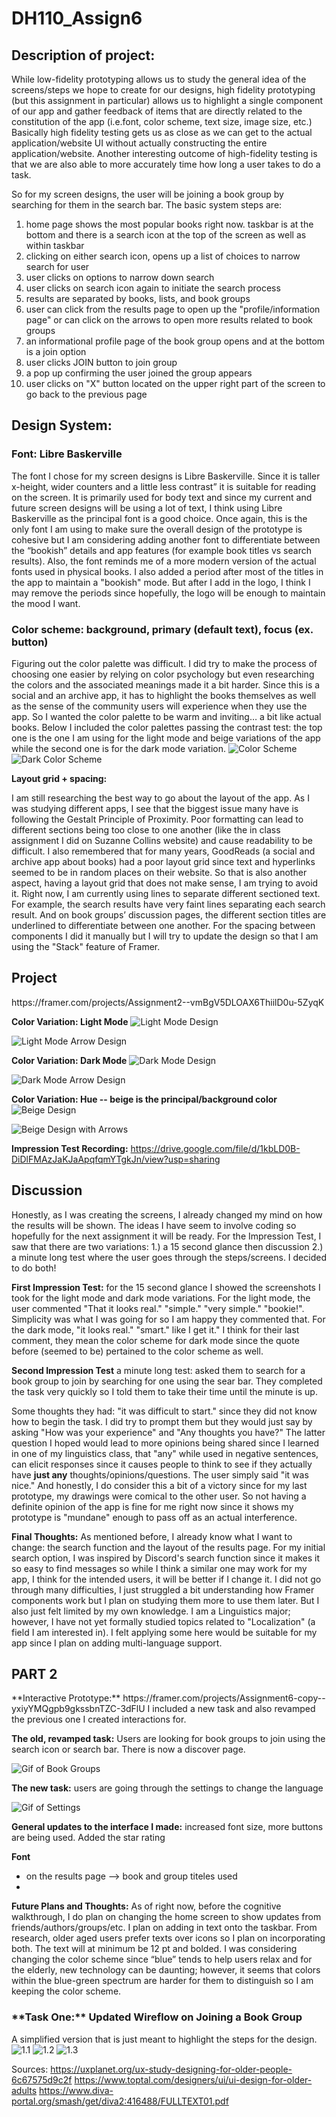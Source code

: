 # DH110_Assign6

<h2>Description of project: </h2>
<p>While low-fidelity prototyping allows us to study the general idea of the screens/steps we hope to create for our designs, high fidelity prototyping (but this assignment in particular) allows us to highlight a single component of our app and gather feedback of items that are directly related to the constitution of the app (i.e.font, color scheme, text size, image size, etc.) Basically high fidelity testing gets us as close as we can get to the actual application/website UI without actually constructing the entire application/website. Another interesting outcome of high-fidelity  testing is that we are also able to more accurately time how long a user takes to do a task.</p>
  
 So for my screen designs, the user will be joining a book group by searching for them in the search bar. The basic system steps are:
 <ol>
  <li> home page shows the most popular books right now. taskbar is at the bottom and there is a search icon at the top of the screen as well as within taskbar </li>
  <li> clicking on either search icon, opens up a list of choices to narrow search for user </li>
  <li> user clicks on options to narrow down search </li>
  <li> user clicks on search icon again to initiate the search process </li>
  <li> results are separated by books, lists, and book groups</li>
   <li> user can click from the results page to open up the "profile/information page" or can click on the arrows to open more results related to book groups</li>
   <li> an informational profile page of the book group opens and at the bottom is a join option</li>
   <li> user clicks JOIN button to join group</li>
 <li> a pop up confirming the user joined the group appears </li>
   <li> user clicks on "X" button located on the upper right part of the screen to go back to the previous page </li>
  </ol>


<h2>Design System:</h2>

<h3>Font: Libre Baskerville</h3>
<p>The font I chose for my screen designs is Libre Baskerville. Since it is taller x-height, wider counters and a little less contrast”  it is suitable for reading on the screen. It is primarily used for body text and since my current and future screen designs will be using a lot of text, I think using Libre Baskerville as the principal font is a good choice. Once again, this is the only font I am using to make sure the overall design of the prototype is cohesive but I am considering adding another font to differentiate between the “bookish” details and app features (for example book titles vs search results). Also, the font reminds me of a more modern version of the actual fonts used in physical books. I also added a period after most of the titles in the app to maintain a "bookish" mode. But after I add in the logo, I think I may remove the periods since hopefully, the logo will be enough to maintain the mood I want. </p>

<h3>Color scheme: background, primary (default text), focus (ex. button)</h3>
<p>Figuring out the color palette was difficult. I did try to make the process of choosing one easier by relying on color psychology but even researching the colors and the associated meanings made it a bit harder. Since this is a social and an archive app, it has to highlight the books themselves as well as the sense of the community users will experience when they use the app. So I wanted the color palette to be warm and inviting… a bit like actual books. Below I included the color palettes passing the contrast test: the top one is the one I am using for the light mode and beige variations of the app while the second one is for the dark mode variation.
  
 <img src="https://user-images.githubusercontent.com/82078120/118075033-17a93a00-b364-11eb-82cb-c006177ca841.png" alt="Color Scheme">
 
  <img src="https://user-images.githubusercontent.com/82078120/118076667-7f14b900-b367-11eb-800d-904cb0ea71d7.png" alt="Dark Color Scheme">

**Layout grid + spacing:**
<p>I am still researching the best way to go about the layout of the app. As I was studying different apps, I see that the biggest issue many have is following the Gestalt Principle of Proximity. Poor formatting can lead to different sections being too close to one another (like the in class assignment I did on Suzanne Collins website) and cause readability to be difficult. I also remembered that for many years, GoodReads (a social and archive app about books) had a poor layout grid since text and hyperlinks seemed to be in random places on their website. So that is also another aspect, having a layout grid that does not make sense, I am trying to avoid it. Right now, I am currently using lines to separate different sectioned text. For example, the search results have very faint lines separating each search result. And on book groups’ discussion pages, the different section titles are underlined to differentiate between one another. For the spacing between components I did it manually but I will try to update the design so that I am using the "Stack" feature of Framer. </p>

<h2>Project</h2>
https://framer.com/projects/Assignment2--vmBgV5DLOAX6ThiilD0u-5ZyqK

**Color Variation: Light Mode** 
<img src="https://user-images.githubusercontent.com/82078120/118077226-88eaec00-b368-11eb-8235-38b80e0b3e6e.png" alt="Light Mode Design">

<img src="https://user-images.githubusercontent.com/82078120/118077220-87b9bf00-b368-11eb-971f-01df1a16e57b.png" alt="Light Mode Arrow Design">

**Color Variation: Dark Mode**
<img src="https://user-images.githubusercontent.com/82078120/118076670-7fad4f80-b367-11eb-8f11-532e197dd892.png" alt="Dark Mode Design">

<img src="https://user-images.githubusercontent.com/82078120/118076671-80de7c80-b367-11eb-9b9d-85dbeabbd246.png" alt="Dark Mode Arrow Design">

**Color Variation: Hue -- beige is the principal/background color**
<img src="https://user-images.githubusercontent.com/82078120/118075081-2abc0a00-b364-11eb-82df-4323d7872a71.png" alt="Beige Design">


<img src="https://user-images.githubusercontent.com/82078120/118075342-af0e8d00-b364-11eb-9802-cb5c33bfa7fe.png" alt="Beige Design with Arrows">

**Impression Test Recording:** https://drive.google.com/file/d/1kbLD0B-DiDlFMAzJaKJaApqfqmYTgkJn/view?usp=sharing

<h2>Discussion</h2>
<p> Honestly, as I was creating the screens, I already changed my mind on how the results will be shown. The ideas I have seem to involve coding so hopefully for the next assignment it will be ready. For the Impression Test, I saw that there are two variations: 1.) a 15 second glance then discussion 2.) a minute long test where the user goes through the steps/screens. I decided to do both! 

**First Impression Test:** for the 15 second glance I showed the screenshots I took for the light mode and dark mode variations. For the light mode, the user commented "That it looks real." "simple." "very simple." "bookie!". Simplicity was what I was going for so I am happy they commented that. 
For the dark mode, "it looks real." "smart." like I get it." I think for their last comment, they mean the color scheme for dark mode since the quote before (seemed to be) pertained to the color scheme as well.

**Second Impression Test**
a minute long test: asked them to search for a book group to join by searching for one using the sear bar. They completed the task very quickly so I told them to take their time until the minute is up. 

Some thoughts they had: "it was difficult to start." since they did not know how to begin the task. I did try to prompt them but they would just say by asking "How was your experience" and "Any thoughts you have?" The latter question I hoped would lead to more opinions being shared since I learned in one of my linguistics class, that "any" while used in negative sentences, can elicit responses since it causes people to think to see if they actually have **just any** thoughts/opinions/questions. The user simply said "it was nice." And honestly, I do consider this a bit of a victory since for my last prototype, my drawings were comical to the other user. So not having a definite opinion of the app is fine for me right now since it shows my prototype is "mundane" enough to pass off as an actual interference. 

**Final Thoughts:** As mentioned before, I already know what I want to change: the search function and the layout of the results page. For my initial search option, I was inspired by Discord's search function since it makes it so easy to find messages so while I think a similar one may work for my app, I think for the intended users, it will be better if I change it. I did not go through many difficulties, I just struggled a bit understanding how Framer components work but I plan on studying them more to use them later. But I also just felt limited by my own knowledge. I am a Linguistics major; however, I have not yet formally studied topics related to "Localization" (a field I am interested in). I felt applying some here would be suitable for my app since I plan on adding multi-language support.


<h2> PART 2 </h2>
**Interactive Prototype:** https://framer.com/projects/Assignment6-copy--yxiyYMQgpb9gkssbnTZC-3dFlU
I included a new task and also revamped the previous one I created interactions for.

**The old, revamped task:** Users are looking for book groups to join using the search icon or search bar. There is now a discover page.

<img src="https://user-images.githubusercontent.com/82078120/118890695-fc828100-b8b3-11eb-95d8-932df33898ec.gif" alt="Gif of Book Groups">

**The new task:** users are going through the settings to change the language

<img src="https://user-images.githubusercontent.com/82078120/118892081-343df880-b8b5-11eb-84aa-2c23c1abc5cf.gif" alt="Gif of Settings">

**General updates to the interface I made:** increased font size, more buttons are being used. Added the star rating

**Font**
- on the results page --> book and group titeles used 
- 

**Future Plans and Thoughts:** As of right now, before the cognitive walkthrough, I do plan on changing the home screen to show updates from friends/authors/groups/etc. I plan on adding in text onto the taskbar. From research, older aged users prefer texts over icons so I plan on incorporating both. The text will at minimum be 12 pt and bolded. I was considering changing the color scheme since “blue” tends to help users relax and for the elderly, new technology can be daunting; however, it seems that colors within the blue-green spectrum are harder for them to distinguish so I am keeping the color scheme.


<h3>**Task One:** Updated Wireflow on Joining a Book Group </h3>

A simplified version that is just meant to highlight the steps for the design.
<img src="https://user-images.githubusercontent.com/82078120/118893754-d232c280-b8b7-11eb-8396-79fe3cef776e.png" alt="1.1">
<img src="https://user-images.githubusercontent.com/82078120/118893758-d4951c80-b8b7-11eb-8bc2-cb7288304e1c.jpg" alt="1.2">
<img src="https://user-images.githubusercontent.com/82078120/118893767-d6f77680-b8b7-11eb-88ad-3fda1142c6c2.jpg" alt="1.3">

Sources:
https://uxplanet.org/ux-study-designing-for-older-people-6c67575d9c2f
https://www.toptal.com/designers/ui/ui-design-for-older-adults
https://www.diva-portal.org/smash/get/diva2:416488/FULLTEXT01.pdf




